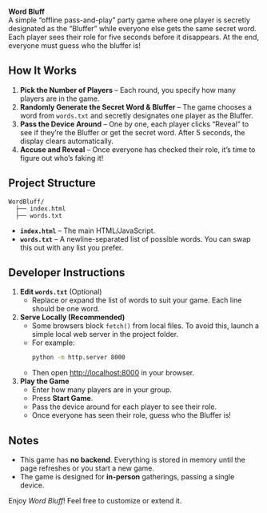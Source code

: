 **Word Bluff**  
A simple “offline pass-and-play” party game where one player is secretly designated as the “Bluffer” while everyone else gets the same secret word. Each player sees their role for five seconds before it disappears. At the end, everyone must guess who the bluffer is!

## How It Works
1. **Pick the Number of Players** – Each round, you specify how many players are in the game.  
2. **Randomly Generate the Secret Word & Bluffer** – The game chooses a word from `words.txt` and secretly designates one player as the Bluffer.  
3. **Pass the Device Around** – One by one, each player clicks “Reveal” to see if they’re the Bluffer or get the secret word. After 5 seconds, the display clears automatically.  
4. **Accuse and Reveal** – Once everyone has checked their role, it’s time to figure out who’s faking it!

## Project Structure
```
WordBluff/
  ├── index.html
  ├── words.txt
```

- **`index.html`** – The main HTML/JavaScript.  
- **`words.txt`** – A newline-separated list of possible words. You can swap this out with any list you prefer.

## Developer Instructions
1. **Edit `words.txt`** (Optional)  
   - Replace or expand the list of words to suit your game. Each line should be one word.
2. **Serve Locally (Recommended)**  
   - Some browsers block `fetch()` from local files. To avoid this, launch a simple local web server in the project folder.  
   - For example:  
     ```bash
     python -m http.server 8000
     ```
   - Then open [http://localhost:8000](http://localhost:8000) in your browser.
3. **Play the Game**  
   - Enter how many players are in your group.  
   - Press **Start Game**.  
   - Pass the device around for each player to see their role.  
   - Once everyone has seen their role, guess who the Bluffer is!

## Notes
- This game has **no backend**. Everything is stored in memory until the page refreshes or you start a new game.  
- The game is designed for **in-person** gatherings, passing a single device.  

Enjoy *Word Bluff*! Feel free to customize or extend it. 
